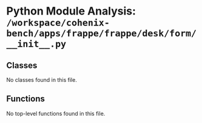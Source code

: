 # Python Module Analysis: `/workspace/cohenix-bench/apps/frappe/frappe/desk/form/__init__.py`

## Classes

No classes found in this file.


## Functions

No top-level functions found in this file.
